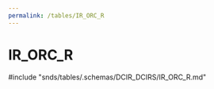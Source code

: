 ```yaml
---
permalink: /tables/IR_ORC_R
---
```

# IR\_ORC\_R
<!-- SPDX-License-Identifier: MPL-2.0 -->

<!-- ATTENTION : Ne pas supprimer ou modifier la ligne ci-dessous -->
#include "snds/tables/.schemas/DCIR_DCIRS/IR_ORC_R.md"
<!-- ATTENTION : Ne pas supprimer ou modifier la ligne ci-dessus -->
